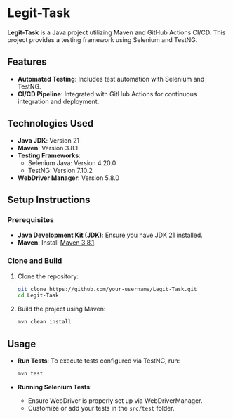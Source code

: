 # Legit-Task

**Legit-Task** is a Java project utilizing Maven and GitHub Actions CI/CD. This project provides a testing framework using Selenium and TestNG.

## Features

- **Automated Testing**: Includes test automation with Selenium and TestNG.
- **CI/CD Pipeline**: Integrated with GitHub Actions for continuous integration and deployment.

## Technologies Used

- **Java JDK**: Version 21
- **Maven**: Version 3.8.1
- **Testing Frameworks**:
  - Selenium Java: Version 4.20.0
  - TestNG: Version 7.10.2
- **WebDriver Manager**: Version 5.8.0

## Setup Instructions

### Prerequisites

- **Java Development Kit (JDK)**: Ensure you have JDK 21 installed.
- **Maven**: Install [Maven 3.8.1](https://maven.apache.org/install.html).

### Clone and Build

1. Clone the repository:

    ```bash
    git clone https://github.com/your-username/Legit-Task.git
    cd Legit-Task
    ```

2. Build the project using Maven:

    ```bash
    mvn clean install
    ```

## Usage

- **Run Tests**: To execute tests configured via TestNG, run:

    ```bash
    mvn test
    ```

- **Running Selenium Tests**:
    - Ensure WebDriver is properly set up via WebDriverManager.
    - Customize or add your tests in the `src/test` folder.

